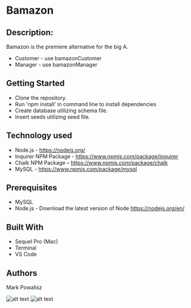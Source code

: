 # Bamazon

## Description:
Bamazon is the premiere alternative for the big A.
  * Customer - use bamazonCustomer
  * Manager - use bamazonManager

## Getting Started
  * Clone the repository.
  * Run 'npm install' in command line to install dependencies
  * Create database utilizing schema file.
  * Insert seeds utilizing seed file.

## Technology used
  * Node.js - https://nodejs.org/
  * Inquirer NPM Package - https://www.npmjs.com/package/inquirer
  * Chalk NPM Package – https://www.npmjs.com/package/chalk
  * MySQL - https://www.npmjs.com/package/mysql

## Prerequisites
  * MySQL
  * Node.js - Download the latest version of Node https://nodejs.org/en/

## Built With
  * Sequel Pro (Mac)
  * Terminal
  * VS Code

## Authors
  Mark Powalisz

![alt text](bamazon_pass.gif "Passing GIF")
![alt text](bamazon_fail.gif "Failing GIF")
